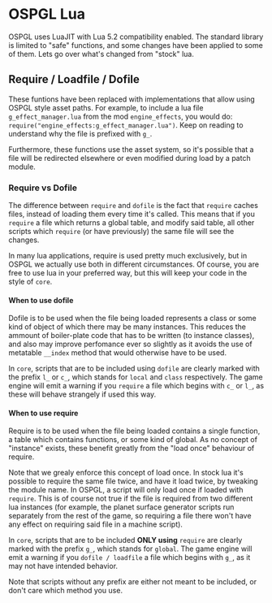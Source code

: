 # OSPGL Lua

OSPGL uses LuaJIT with Lua 5.2 compatibility enabled. The standard library is limited to "safe" functions, and some changes have been applied to some of them. 
Lets go over what's changed from "stock" lua.

## Require / Loadfile / Dofile

These funtions have been replaced with implementations that allow using OSPGL style asset paths. For example, to include a lua file `g_effect_manager.lua` 
from the mod `engine_effects`, you would do: `require("engine_effects:g_effect_manager.lua")`. Keep on reading to understand why the file is prefixed 
with `g_`.

Furthermore, these functions use the asset system,
so it's possible that a file will be redirected elsewhere or even modified during load by a patch module.

### Require vs Dofile

The difference between `require` and `dofile` is the fact that `require` caches files, instead of loading them every time it's called. This means
that if you `require` a file which returns a global table, and modify said table, all other scripts which `require` (or have previously) the same file 
will see the changes. 

In many lua applications, require is used pretty much exclusively, but in OSPGL we actually use both in different circumstances. Of course, you are 
free to use lua in your preferred way, but this will keep your code in the style of `core`.

#### When to use dofile

Dofile is to be used when the file being loaded represents a class or some kind of object of which there may be many instances. This reduces the 
ammount of boiler-plate code that has to be written (to instance classes), and also may improve perfomance ever so slightly as it avoids the 
use of metatable `__index` method that would otherwise have to be used.

In `core`, scripts that are to be included using `dofile` are clearly marked with the prefix `l_` or `c_`, which stands for `local` and `class` respectively. The game engine
will emit a warning if you `require` a file which begins with `c_` or `l_`, as these will behave strangely if used this way.

#### When to use require

Require is to be used when the file being loaded contains a single function, a table which contains functions, or some kind of global. As no concept of "instance" exists,
these benefit greatly from the "load once" behaviour of require. 

Note that we grealy enforce this concept of load once. In stock lua it's possible to require the same file twice, and have it load twice, by tweaking
the module name. In OSPGL, a script will only load once if loaded with `require`. This is of course not true if the file is required from two different
lua instances (for example, the planet surface generator scripts run separately from the rest of the game, so requiring a file there won't have any 
effect on requiring said file in a machine script).

In `core`, scripts that are to be included **ONLY using** `require` are clearly marked with the prefix `g_`, which stands for `global`. The game engine
will emit a warning if you `dofile / loadfile` a file which begins with `g_`, as it may not have intended behavior. 

Note that scripts without any prefix are either not meant to be included, or don't care which method you use.
